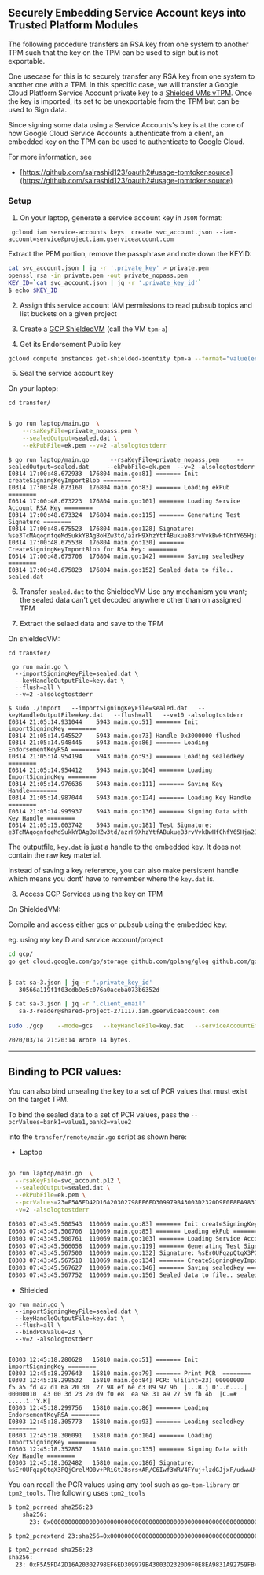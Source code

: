 ## Securely Embedding Service Account keys into Trusted Platform Modules


The following procedure transfers an RSA key from one system to another TPM such that the key on the TPM can be used to sign but is not exportable.

One usecase for this is to securely transfer any RSA key from one system to another one with a TPM.  In this specific case, we will transfer a Google Cloud Platform Service Account private key to a [Shielded VMs vTPM](https://cloud.google.com/blog/products/gcp/virtual-trusted-platform-module-for-shielded-vms-security-in-plaintext).  Once the key is imported, its set to be unexportable from the TPM but can be used to Sign data.  

Since signing some data using a Service Accounts's key is at the core of how Google Cloud Service Accounts authenticate from a client, an embedded key on the TPM can be used to authenticate to Google Cloud.

For more information, see

- [https://github.com/salrashid123/oauth2#usage-tpmtokensource](https://github.com/salrashid123/oauth2#usage-tpmtokensource)

### Setup

1. On your laptop, generate a service account key in `JSON` format:

```
 gcloud iam service-accounts keys  create svc_account.json --iam-account=service@project.iam.gserviceaccount.com 
```

Extract the PEM portion, remove the passphrase and note down the KEYID:

```bash
cat svc_account.json | jq -r '.private_key' > private.pem
openssl rsa -in private.pem -out private_nopass.pem
KEY_ID=`cat svc_account.json | jq -r '.private_key_id'`
$ echo $KEY_ID

```

2. Assign this service account IAM permissions to read pubsub topics and list buckets on a given project

3. Create a [GCP ShieldedVM](https://cloud.google.com/security/shielded-cloud/shielded-vm)
  (call the VM `tpm-a`)

4. Get its Endorsement Public key

```bash
gcloud compute instances get-shielded-identity tpm-a --format="value(encryptionKey.ekPub)" > ek.pem
```

5. Seal the service account key

On your laptop:

```cd transfer/```

```bash

$ go run laptop/main.go  \
    --rsaKeyFile=private_nopass.pem \
    --sealedOutput=sealed.dat \
    --ekPubFile=ek.pem --v=2 -alsologtostderr
```

```
$ go run laptop/main.go      --rsaKeyFile=private_nopass.pem     --sealedOutput=sealed.dat     --ekPubFile=ek.pem  --v=2 -alsologtostderr
I0314 17:00:48.672933  176804 main.go:81] ======= Init createSigningKeyImportBlob ========
I0314 17:00:48.673160  176804 main.go:83] ======= Loading ekPub ========
I0314 17:00:48.673223  176804 main.go:101] ======= Loading Service Account RSA Key ========
I0314 17:00:48.673324  176804 main.go:115] ======= Generating Test Signature ========
I0314 17:00:48.675523  176804 main.go:128] Signature: %se3TcMAqognfqeMdSukkYBAgBoHZw3td/azrH9XhzYtfABukueB3rvVvkBwHfChfY65Hja2JA4rsycJYrnD9D7M5DIsDjbQ1ZwGdvxQrFzqro9xvFL621B8teNQDESe75Gj1hrmR//xMXhN7TftB+6GgVoeyPV8WXhfpdUUw7tZG1Xygun3HCfclO4f/adtwFOB4PF8EM9YIZCaZRg2Sp7wTn7VNQ+4K5vpebblcxwvO1/gi9Wlt+oQyn1jYgMS0i1y8Ej0URlBEPumZKjpJTHJkhMxHgBSfjf/0CrkDMLgIz8mzhQraAXdBWAsL4n7PwX9t+hLcbxXYDVMwG49cxaA==
I0314 17:00:48.675538  176804 main.go:130] ======= CreateSigningKeyImportBlob for RSA Key: ========
I0314 17:00:48.675708  176804 main.go:142] ======= Saving sealedkey ========
I0314 17:00:48.675823  176804 main.go:152] Sealed data to file.. sealed.dat
```

6. Transfer `sealed.dat` to the ShieldedVM
  Use any mechanism you want; the sealed data can't get decoded anywhere other than on assigned TPM

7. Extract the selaed data and save to the TPM

On shieldedVM:

```cd transfer/```
```
 go run main.go \
  --importSigningKeyFile=sealed.dat \
  --keyHandleOutputFile=key.dat \
  --flush=all \
  --v=2 -alsologtostderr
```

```
$ sudo ./import   --importSigningKeyFile=sealed.dat   --keyHandleOutputFile=key.dat   --flush=all   --v=10 -alsologtostderr
I0314 21:05:14.931044    5943 main.go:51] ======= Init importSigningKey ========
I0314 21:05:14.945527    5943 main.go:73] Handle 0x3000000 flushed
I0314 21:05:14.948445    5943 main.go:86] ======= Loading EndorsementKeyRSA ========
I0314 21:05:14.954194    5943 main.go:93] ======= Loading sealedkey ========
I0314 21:05:14.954412    5943 main.go:104] ======= Loading ImportSigningKey ========
I0314 21:05:14.976636    5943 main.go:111] ======= Saving Key Handle========
I0314 21:05:14.987044    5943 main.go:124] ======= Loading Key Handle ========
I0314 21:05:14.995937    5943 main.go:136] ======= Signing Data with Key Handle ========
I0314 21:05:15.003742    5943 main.go:181] Test Signature: e3TcMAqognfqeMdSukkYBAgBoHZw3td/azrH9XhzYtfABukueB3rvVvkBwHfChfY65Hja2JA4rsycJYrnD9D7M5DIsDjbQ1ZwGdvxQrFzqro9xvFL621B8teNQDESe75Gj1hrmR//xMXhN7TftB+6GgVoeyPV8WXhfpdUUw7tZG1Xygun3HCfclO4f/adtwFOB4PF8EM9YIZCaZRg2Sp7wTn7VNQ+4K5vpebblcxwvO1/gi9Wlt+oQyn1jYgMS0i1y8Ej0URlBEPumZKjpJTHJkhMxHgBSfjf/0CrkDMLgIz8mzhQraAXdBWAsL4n7PwX9t+hLcbxXYDVMwG49cxaA==
```

The outputfile, `key.dat` is just a handle to the embedded key.  It does not contain the raw key material.

Instead of saving a key reference, you can also make persistent handle which means you dont' have to remember where the `key.dat` is.

8. Access GCP Services using the key on TPM

On ShieldedVM:

Compile and access either gcs or pubsub using the embedded key:

eg. using my keyID and service account/project


```bash
cd gcp/
go get cloud.google.com/go/storage github.com/golang/glog github.com/google/go-tpm/tpm2 github.com/salrashid123/oauth2/google google.golang.org/api/iterator google.golang.org/api/option


$ cat sa-3.json | jq -r '.private_key_id'
   30566a119f1f03cdb9e5c076a0aceba073b6352d

$ cat sa-3.json | jq -r '.client_email'
   sa-3-reader@shared-project-271117.iam.gserviceaccount.com
   
sudo ./gcp    --mode=gcs   --keyHandleFile=key.dat   --serviceAccountEmail=sa-3-reader@shared-project-271117.iam.gserviceaccount.com  --keyId=30566a119f1f03cdb9e5c076a0aceba073b6352d    --projectId=shared-project-271117  --bucketName=shared-project-271117-shared-bucket  --objectName=somefile.txt  --dest=somefile.txt

2020/03/14 21:20:14 Wrote 14 bytes.
```

---

## Binding to PCR values:

You can also bind unsealing the key to a set of PCR values that must exist on the target TPM.

To bind the sealed data to a set of PCR values, pass the `--pcrValues=bank1=value1,bank2=value2`

into the `transfer/remote/main.go` script as shown here:


- Laptop
```bash

go run laptop/main.go  \
  --rsaKeyFile=svc_account.p12 \
  --sealedOutput=sealed.dat \
  --ekPubFile=ek.pem \
  --pcrValues=23=F5A5FD42D16A20302798EF6ED309979B43003D2320D9F0E8EA9831A92759FB4B \
  -v=2 -alsologtostderr

I0303 07:43:45.500543  110069 main.go:83] ======= Init createSigningKeyImportBlob ========
I0303 07:43:45.500706  110069 main.go:85] ======= Loading ekPub ========
I0303 07:43:45.500761  110069 main.go:103] ======= Loading Service Account RSA Key ========
I0303 07:43:45.566058  110069 main.go:119] ======= Generating Test Signature ========
I0303 07:43:45.567500  110069 main.go:132] Signature: %sEr0UFqzpQtqX3PQjCrelMO0v+PRiGtJ8srs+AR/C6Iwf3WRV4FYuj+lzdGJjxF/udwwU+E/chCodxnHKV3tqUs9O6iNVb0OHQV64orJnkcxdf/d6XmJgH/7oY3bssVltmV4YO4a5n6YZR69TjtL+srLF+O5JeVMzFSwDgbsYFaI67BTH3Bqr2jnoL01Imrvr5cFQX2USs1S4l0EIstfGObWP8qIiSX88c1dXz/74sjYtTKMD3J++nfzGdJOA7nyss0TwRQQHP8yPJcDUnswmWlICn9mXZm2r2FW1hByDO3HenxBbjpD6iUOtABfvruBPBMZmlowKpTnrbN8c2rNP4A==
I0303 07:43:45.567510  110069 main.go:134] ======= CreateSigningKeyImportBlob for RSA Key: ========
I0303 07:43:45.567627  110069 main.go:146] ======= Saving sealedkey ========
I0303 07:43:45.567752  110069 main.go:156] Sealed data to file.. sealed.dat
```


- Shielded

```
go run main.go \
  --importSigningKeyFile=sealed.dat \
  --keyHandleOutputFile=key.dat \
  --flush=all \
  --bindPCRValue=23 \
  --v=2 -alsologtostderr


I0303 12:45:18.280628   15810 main.go:51] ======= Init importSigningKey ========
I0303 12:45:18.297643   15810 main.go:79] ======= Print PCR  ========
I0303 12:45:18.299532   15810 main.go:84] PCR: %!i(int=23) 00000000  f5 a5 fd 42 d1 6a 20 30  27 98 ef 6e d3 09 97 9b  |...B.j 0'..n....|
00000010  43 00 3d 23 20 d9 f0 e8  ea 98 31 a9 27 59 fb 4b  |C.=# .....1.'Y.K|
I0303 12:45:18.299756   15810 main.go:86] ======= Loading EndorsementKeyRSA ========
I0303 12:45:18.305773   15810 main.go:93] ======= Loading sealedkey ========
I0303 12:45:18.306091   15810 main.go:104] ======= Loading ImportSigningKey ========
I0303 12:45:18.352857   15810 main.go:135] ======= Signing Data with Key Handle ========
I0303 12:45:18.362482   15810 main.go:186] Signature: %sEr0UFqzpQtqX3PQjCrelMO0v+PRiGtJ8srs+AR/C6Iwf3WRV4FYuj+lzdGJjxF/udwwU+E/chCodxnHKV3tqUs9O6iNVb0OHQV64orJnkcxdf/d6XmJgH/7oY3bssVltmV4YO4a5n6YZR69TjtL+srLF+O5JeVMzFSwDgbsYFaI67BTH3Bqr2jnoL01Imrvr5cFQX2USs1S4l0EIstfGObWP8qIiSX88c1dXz/74sjYtTKMD3J++nfzGdJOA7nyss0TwRQQHP8yPJcDUnswmWlICn9mXZm2r2FW1hByDO3HenxBbjpD6iUOtABfvruBPBMZmlowKpTnrbN8c2rNP4A==
```


You can recall the PCR values using any tool such as `go-tpm-library` or `tpm2_tools`.  The following uses `tpm2_tools`

```bash
$ tpm2_pcrread sha256:23
    sha256:
      23: 0x0000000000000000000000000000000000000000000000000000000000000000

$ tpm2_pcrextend 23:sha256=0x0000000000000000000000000000000000000000000000000000000000000000

$ tpm2_pcrread sha256:23
sha256:
  23: 0xF5A5FD42D16A20302798EF6ED309979B43003D2320D9F0E8EA9831A92759FB4B
```